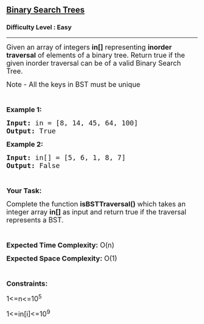 <h2><a href="https://www.geeksforgeeks.org/problems/binary-search-trees/1?utm_source=youtube&utm_medium=collab_striver_ytdescription&utm_campaign=binary-search-trees">Binary Search Trees</a></h2><h3>Difficulty Level : Easy</h3><hr><div class="problems_problem_content__Xm_eO"><p><span style="font-size:18px">Given an array&nbsp;of integers <strong>in[]</strong> representing <strong>inorder traversal</strong> of elements of&nbsp;a binary tree. Return true if the given inorder traversal can be of a valid Binary Search Tree.</span></p>

<p><span style="font-size:18px">Note - All the keys in BST must be unique</span></p>

<p>&nbsp;</p>

<p><span style="font-size:18px"><strong>Example 1:</strong></span></p>

<pre><span style="font-size:18px"><strong>Input:</strong> in = [8, 14, 45, 64, 100]</span>
<span style="font-size:18px"><strong>Output: </strong>True</span></pre>

<p><span style="font-size:18px"><strong>Example 2:</strong></span></p>

<pre><span style="font-size:18px"><strong>Input:</strong> in[] = [5, 6, 1, 8, 7]</span>
<span style="font-size:18px"><strong>Output:</strong> False</span></pre>

<p>&nbsp;</p>

<p><strong><span style="font-size:18px">Your Task:</span></strong></p>

<p><span style="font-size:18px">Complete the function <strong>isBSTTraversal()</strong> which takes an integer array <strong>in[]</strong> as input and return true if the traversal represents a BST.</span></p>

<p>&nbsp;</p>

<p><span style="font-size:18px"><strong>Expected Time Complexity:</strong> O(n)</span></p>

<p><span style="font-size:18px"><strong>Expected Space Complexity:</strong> O(1)</span></p>

<p>&nbsp;</p>

<p><span style="font-size:18px"><strong>Constraints:</strong></span></p>

<p><span style="font-size:18px">1&lt;=n&lt;=10<sup>5</sup></span></p>

<p><span style="font-size:18px">1&lt;=in[i]&lt;=10<sup>9</sup></span></p>

<p>&nbsp;</p>
</div>